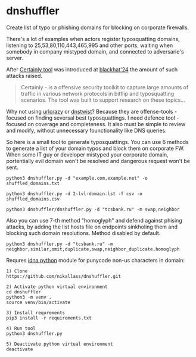 # dnshuffler
Create list of typo or phishing domains for blocking on corporate firewalls.

There's a lot of examples when actors register typosquatting domains, listening to 25,53,80,110,443,465,995 and other ports, waiting when somebody in company mistyped domain, and connected to adversarie's server. 

After [Certainly tool](https://github.com/happycakefriends/certainly) was introduced at [blackhat'24](https://www.blackhat.com/us-24/briefings/schedule/index.html#flipping-bits-your-credentials-are-certainly-mine-40040) the amount of such attacks raised. 

> Certainly - is a offensive security toolkit to capture large amounts of traffic in various network protocols in bitflip and typosquatting scenarios. The tool was built to support research on these topics...

Why not using [urlcrazy](https://github.com/urbanadventurer/urlcrazy) or [dnstwist](https://github.com/elceef/dnstwist)? Because they are offense-tools - focused on finding seversal best typosquattings. I need defence tool - focused on coverage and completeness. It also must be simple to review and modify, without unnecessary founctionality like DNS queries. 

So here is a small tool to generate typosquattings. You can use 6 methods to generate a list of your domain typos and block them on corporate FW. When some IT guy or developer mistyped your corporate domain, portentially evil domain won't be resolved and dangerous request won't be sent. 

```
python3 dnshuffler.py -d "example.com,example.net" -o shuffled_domains.txt

python3 dnshuffler.py -d 2-lvl-domain.lst -f csv -o shuffled_domains.csv

python3 dnshuffler/dnshuffler.py -d "tcsbank.ru" -m swap,neighbor

```

Also you can use 7-th method "homoglyph" and defend against phising attacks, by adding the list hosts file on endpoints sinkholing them and blocking such domain resolutions. Method disabled by default.

```
python3 dnshuffler.py -d "tcsbank.ru" -m neighbor,similar,omit,duplicate,swap,neighbor_duplicate,homoglyph
```

Requres [idna python](https://github.com/kjd/idna/) module for punycode non-us characters in domain:
```
1) Clone
https://github.com/nikallass/dnshuffler.git

2) Activate python virtual environment
cd dnshuffler
python3 -m venv .
source venv/bin/activate

3) Install requrements
pip3 install -r requirements.txt

4) Run tool
python3 dnshuffler.py

5) Deactivate python virtual environment
deactivate
```


